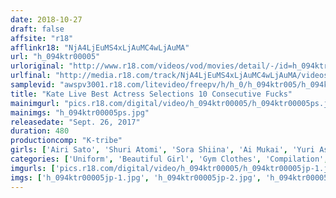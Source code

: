 ```yaml
---
date: 2018-10-27
draft: false
affsite: "r18"
afflinkr18: "NjA4LjEuMS4xLjAuMC4wLjAuMA"
url: "h_094ktr00005"
urloriginal: "http://www.r18.com/videos/vod/movies/detail/-/id=h_094ktr00005"
urlfinal: "http://media.r18.com/track/NjA4LjEuMS4xLjAuMC4wLjAuMA/videos/vod/movies/detail/-/id=h_094ktr00005"
samplevid: "awspv3001.r18.com/litevideo/freepv/h/h_0/h_094ktr005/h_094ktr005_dmb_w.mp4"
title: "Kate Live Best Actress Selections 10 Consecutive Fucks"
mainimgurl: "pics.r18.com/digital/video/h_094ktr00005/h_094ktr00005ps.jpg"
mainimgs: "h_094ktr00005ps.jpg"
releasedate: "Sept. 26, 2017"
duration: 480
productioncomp: "K-tribe"
girls: ['Airi Sato', 'Shuri Atomi', 'Sora Shiina', 'Ai Mukai', 'Yuri Asada', 'Miyu Saito', 'Izumi Imamiya', 'Noa Eikawa', 'Mio Shinozaki', 'Mimi Yazawa']
categories: ['Uniform', 'Beautiful Girl', 'Gym Clothes', 'Compilation', 'Over 4 Hours', 'Hi-Def', 'Sale (limited time)']
imgurls: ['pics.r18.com/digital/video/h_094ktr00005/h_094ktr00005jp-1.jpg', 'pics.r18.com/digital/video/h_094ktr00005/h_094ktr00005jp-2.jpg', 'pics.r18.com/digital/video/h_094ktr00005/h_094ktr00005jp-3.jpg', 'pics.r18.com/digital/video/h_094ktr00005/h_094ktr00005jp-4.jpg', 'pics.r18.com/digital/video/h_094ktr00005/h_094ktr00005jp-5.jpg', 'pics.r18.com/digital/video/h_094ktr00005/h_094ktr00005jp-6.jpg', 'pics.r18.com/digital/video/h_094ktr00005/h_094ktr00005jp-7.jpg', 'pics.r18.com/digital/video/h_094ktr00005/h_094ktr00005jp-8.jpg', 'pics.r18.com/digital/video/h_094ktr00005/h_094ktr00005jp-9.jpg', 'pics.r18.com/digital/video/h_094ktr00005/h_094ktr00005jp-10.jpg', 'pics.r18.com/digital/video/h_094ktr00005/h_094ktr00005jp-11.jpg', 'pics.r18.com/digital/video/h_094ktr00005/h_094ktr00005jp-12.jpg', 'pics.r18.com/digital/video/h_094ktr00005/h_094ktr00005jp-13.jpg', 'pics.r18.com/digital/video/h_094ktr00005/h_094ktr00005jp-14.jpg', 'pics.r18.com/digital/video/h_094ktr00005/h_094ktr00005jp-15.jpg', 'pics.r18.com/digital/video/h_094ktr00005/h_094ktr00005jp-16.jpg', 'pics.r18.com/digital/video/h_094ktr00005/h_094ktr00005jp-17.jpg', 'pics.r18.com/digital/video/h_094ktr00005/h_094ktr00005jp-18.jpg', 'pics.r18.com/digital/video/h_094ktr00005/h_094ktr00005jp-19.jpg', 'pics.r18.com/digital/video/h_094ktr00005/h_094ktr00005jp-20.jpg']
imgs: ['h_094ktr00005jp-1.jpg', 'h_094ktr00005jp-2.jpg', 'h_094ktr00005jp-3.jpg', 'h_094ktr00005jp-4.jpg', 'h_094ktr00005jp-5.jpg', 'h_094ktr00005jp-6.jpg', 'h_094ktr00005jp-7.jpg', 'h_094ktr00005jp-8.jpg', 'h_094ktr00005jp-9.jpg', 'h_094ktr00005jp-10.jpg', 'h_094ktr00005jp-11.jpg', 'h_094ktr00005jp-12.jpg', 'h_094ktr00005jp-13.jpg', 'h_094ktr00005jp-14.jpg', 'h_094ktr00005jp-15.jpg', 'h_094ktr00005jp-16.jpg', 'h_094ktr00005jp-17.jpg', 'h_094ktr00005jp-18.jpg', 'h_094ktr00005jp-19.jpg', 'h_094ktr00005jp-20.jpg']
---
```

